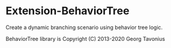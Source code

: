 # Extension-BehaviorTree
Create a dynamic branching scenario using behavior tree logic.

BehaviorTree library is Copyright (C) 2013-2020 Georg Tavonius
